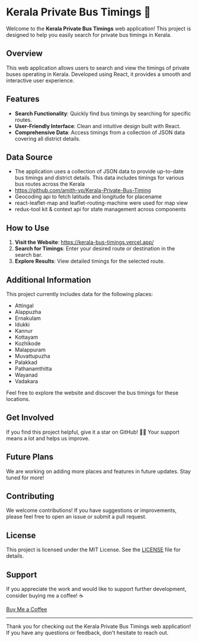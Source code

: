 # Kerala Private Bus Timings 🚌

Welcome to the **Kerala Private Bus Timings** web application! This project is designed to help you easily search for private bus timings in Kerala.

## Overview

This web application allows users to search and view the timings of private buses operating in Kerala. Developed using React, it provides a smooth and interactive user experience.

## Features

- **Search Functionality**: Quickly find bus timings by searching for specific routes.
- **User-Friendly Interface**: Clean and intuitive design built with React.
- **Comprehensive Data**: Access timings from a collection of JSON data covering all district details.

## Data Source

- The application uses a collection of JSON data to provide up-to-date bus timings and district details. This data includes timings for various bus routes across the Kerala
- https://github.com/amith-vp/Kerala-Private-Bus-Timing
- Geocoding api to fetch latitude and longitude for  placename 
- react-leaflet-map and leaflet-routing-machine were used for map view
- redux-tool kit  & context api for state management across components 

## How to Use

1. **Visit the Website**: https://kerala-bus-timings.vercel.app/
2. **Search for Timings**: Enter your desired route or destination in the search bar.
3. **Explore Results**: View detailed timings for the selected route.

## Additional Information

This project currently includes data for the following places:

- Attingal
- Alappuzha
- Ernakulam
- Idukki
- Kannur
- Kottayam
- Kozhikode
- Malappuram
- Muvattupuzha
- Palakkad
- Pathanamthitta
- Wayanad
- Vadakara

Feel free to explore the website and discover the bus timings for these locations.

## Get Involved

If you find this project helpful, give it a star on GitHub! 🌟😉 Your support means a lot and helps us improve.

## Future Plans

We are working on adding more places and features in future updates. Stay tuned for more!

## Contributing

We welcome contributions! If you have suggestions or improvements, please feel free to open an issue or submit a pull request.

## License

This project is licensed under the MIT License. See the [LICENSE](LICENSE) file for details.

## Support

If you appreciate the work and would like to support further development, consider buying me a coffee! ☕

[Buy Me a Coffee](https://buymeacoffee.com/albinsabu)

---

Thank you for checking out the Kerala Private Bus Timings web application! If you have any questions or feedback, don't hesitate to reach out.
